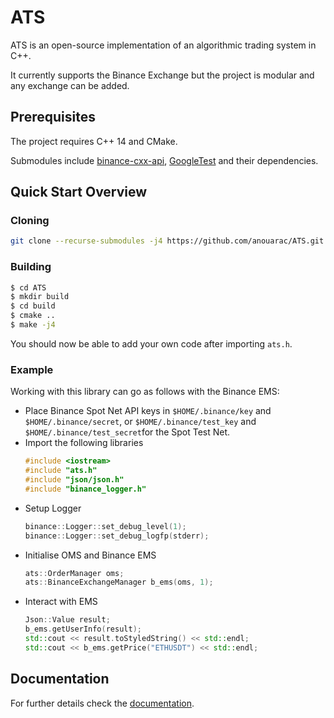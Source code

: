 # ATS
ATS is an open-source implementation of an algorithmic trading system in C++.

It currently supports the Binance Exchange but the project is modular and any exchange can be added.

## Prerequisites
The project requires C++ 14 and CMake.

Submodules include [binance-cxx-api](https://github.com/dmikushin/binance-cxx-api), [GoogleTest](https://github.com/google/googletest) and their dependencies.

## Quick Start Overview
### Cloning
```bash
git clone --recurse-submodules -j4 https://github.com/anouarac/ATS.git
```
### Building
```bash
$ cd ATS
$ mkdir build
$ cd build
$ cmake ..
$ make -j4
```
You should now be able to add your own code after importing ```ats.h```.

### Example
Working with this library can go as follows with the Binance EMS:

* Place Binance Spot Net API keys in ```$HOME/.binance/key``` and ```$HOME/.binance/secret```, or ```$HOME/.binance/test_key``` and ```$HOME/.binance/test_secret```for the Spot Test Net.
* Import the following libraries 
    ```CPP
    #include <iostream>
    #include "ats.h"
    #include "json/json.h"
    #include "binance_logger.h"
    ```
* Setup Logger
    ```CPP
    binance::Logger::set_debug_level(1);
    binance::Logger::set_debug_logfp(stderr);
    ```
* Initialise OMS and Binance EMS
   ```CPP
   ats::OrderManager oms;
   ats::BinanceExchangeManager b_ems(oms, 1);
   ```
* Interact with EMS
    ```CPP
    Json::Value result;
    b_ems.getUserInfo(result);
    std::cout << result.toStyledString() << std::endl;
    std::cout << b_ems.getPrice("ETHUSDT") << std::endl;
    ```
## Documentation
For further details check the [documentation](https://anouarac.github.io/ATS/).

